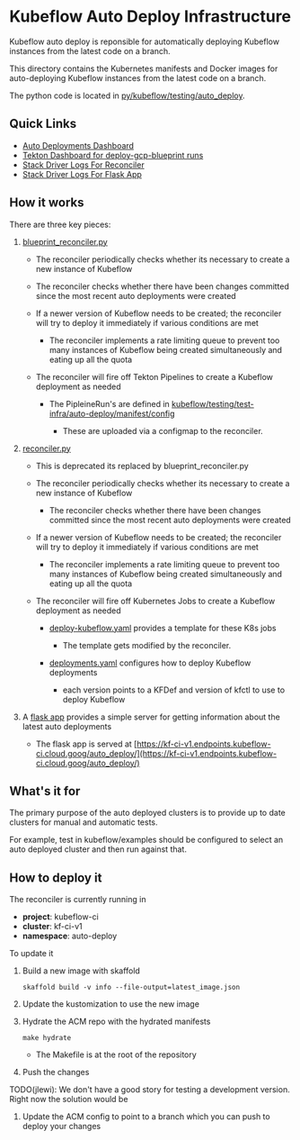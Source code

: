# Kubeflow Auto Deploy Infrastructure

Kubeflow auto deploy is reponsible for automatically deploying
Kubeflow instances from the latest code on a branch.

This directory contains the Kubernetes manifests and Docker images
for auto-deploying Kubeflow instances from the latest code on a branch.

The python code is located in [py/kubeflow/testing/auto_deploy](https://github.com/kubeflow/testing/tree/master/py/kubeflow/testing/auto_deploy).

## Quick Links

* [Auto Deployments Dashboard](https://kf-ci-v1.endpoints.kubeflow-ci.cloud.goog/auto_deploy/)
* [Tekton Dashboard for deploy-gcp-blueprint runs](https://kf-ci-v1.endpoints.kubeflow-ci.cloud.goog/tekton/#/namespaces/auto-deploy/pipelineruns?labelSelector=tekton.dev%2Fpipeline%3Ddeploy-gcp-blueprint)
* [Stack Driver Logs For Reconciler](https://console.cloud.google.com/logs/viewer?project=kubeflow-ci&folder&organizationId&minLogLevel=0&expandAll=false&&customFacets=&limitCustomFacetWidth=true&interval=PT1H&resource=k8s_container%2Fcluster_name%2Fkubeflow-testing%2Fnamespace_name%2Ftest-pods&advancedFilter=resource.type%3D%22k8s_container%22%0Aresource.labels.cluster_name%3D%22kf-ci-v1%22%0Aresource.labels.container_name%20%3D%20%22blueprints-reconciler%22%0Alabels.%22k8s-pod%2Fapp%22%20%3D%20%22auto-deploy%22%0A)
* [Stack Driver Logs For Flask App](https://console.cloud.google.com/logs/viewer?project=kubeflow-ci&folder&organizationId&minLogLevel=0&expandAll=false&&customFacets=&limitCustomFacetWidth=true&interval=PT1H&resource=k8s_container%2Fcluster_name%2Fkubeflow-testing%2Fnamespace_name%2Ftest-pods&advancedFilter=resource.type%3D%22k8s_container%22%0Aresource.labels.cluster_name%3D%22kf-ci-v1%22%0Aresource.labels.container_name%20%3D%20%22server%22%0Alabels.%22k8s-pod%2Fapp%22%20%3D%20%22auto-deploy%22%0A)

## How it works

There are three key pieces:

1. [blueprint_reconciler.py](https://github.com/kubeflow/testing/blob/master/py/kubeflow/testing/auto_deploy/blueprint_reconciler.py)

   * The reconciler periodically checks whether its necessary to create a new instance of Kubeflow

   * The reconciler checks whether there have been changes committed since the most recent auto deployments
       were created

   * If a newer version of Kubeflow needs to be created; the reconciler will try to deploy it immediately if
     various conditions are met

     * The reconciler implements a rate limiting queue to prevent too many instances of Kubeflow being
       created simultaneously and eating up all the quota

   * The reconciler will fire off Tekton Pipelines to create a Kubeflow deployment as needed

     * The PipleineRun's are defined in [kubeflow/testing/test-infra/auto-deploy/manifest/config](https://github.com/kubeflow/testing/tree/master/test-infra/auto-deploy/manifest/config)

       * These are uploaded via a configmap to the reconciler.

1. [reconciler.py](https://github.com/kubeflow/testing/blob/master/py/kubeflow/testing/auto_deploy/reconciler.py)

   * This is deprecated its replaced by blueprint_reconciler.py

   * The reconciler periodically checks whether its necessary to create a new instance of Kubeflow

     * The reconciler checks whether there have been changes committed since the most recent auto deployments
       were created

   * If a newer version of Kubeflow needs to be created; the reconciler will try to deploy it immediately if
     various conditions are met

     * The reconciler implements a rate limiting queue to prevent too many instances of Kubeflow being
       created simultaneously and eating up all the quota

   * The reconciler will fire off Kubernetes Jobs to create a Kubeflow deployment as needed

     * [deploy-kubeflow.yaml](https://github.com/kubeflow/testing/blob/master/test-infra/auto-deploy/manifest/config/deploy-kubeflow.yaml) provides a template for these K8s jobs

       * The template gets modified by the reconciler.

     * [deployments.yaml](https://github.com/kubeflow/testing/blob/master/test-infra/auto-deploy/manifest/config/deployments.yaml)  configures how to deploy Kubeflow deployments

       * each version points to a KFDef and version of kfctl to use to deploy Kubeflow

          
1. A [flask app](https://github.com/kubeflow/testing/blob/master/py/kubeflow/testing/auto_deploy/server.py)
   provides a simple server for getting information about the latest auto deployments

   * The flask app is served at [https://kf-ci-v1.endpoints.kubeflow-ci.cloud.goog/auto_deploy/](https://kf-ci-v1.endpoints.kubeflow-ci.cloud.goog/auto_deploy/)

## What's it for

The primary purpose of the auto deployed clusters is to provide up to date clusters for manual and automatic tests.

For example, test in kubeflow/examples should be configured to select an auto deployed cluster and then run against that.  


## How to deploy it

The reconciler is currently running in 

* **project**: kubeflow-ci
* **cluster**: kf-ci-v1
* **namespace**: auto-deploy

To update it

1. Build a new image with skaffold

   ```
   skaffold build -v info --file-output=latest_image.json
   ```

1. Update the kustomization to use the new image

1. Hydrate the ACM repo with the hydrated manifests

   ```
   make hydrate
   ```

   * The Makefile is at the root of the repository

1. Push the changes


TODO(jlewi): We don't have a good story for testing a development version. Right now the solution would be

1. Update the ACM config to point to a branch which you can push to deploy your changes